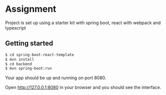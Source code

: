 # Assignment
Project is set up using a starter kit with spring boot, react with webpack and typescript

## Getting started

 ```sh
 $ cd spring-boot-react-template
 $ mvn install
 $ cd backend
 $ mvn spring-boot:run
 ```
 
 Your app should be up and running on port 8080. 
 
 Open http://127.0.0.1:8080 in your browser and you should see the interface. 
